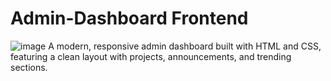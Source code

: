 # Admin-Dashboard Frontend
![image](https://github.com/user-attachments/assets/5766c1aa-35a2-4a63-8a49-d1d247308897)
A modern, responsive admin dashboard built with HTML and CSS, featuring a clean layout with projects, announcements, and trending sections.


